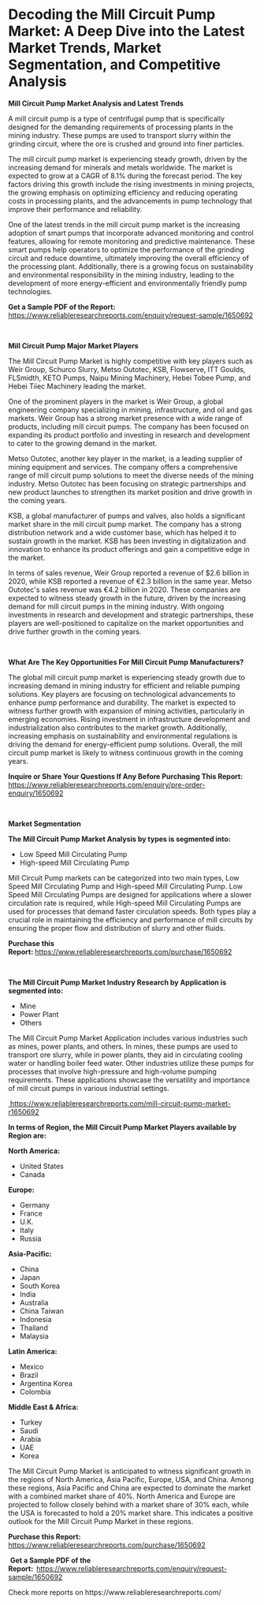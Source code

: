 <p><h1>Decoding the Mill Circuit Pump Market: A Deep Dive into the Latest Market Trends, Market Segmentation, and Competitive Analysis</h1></p><p><strong>Mill Circuit Pump Market Analysis and Latest Trends</strong></p>
<p><p>A mill circuit pump is a type of centrifugal pump that is specifically designed for the demanding requirements of processing plants in the mining industry. These pumps are used to transport slurry within the grinding circuit, where the ore is crushed and ground into finer particles.</p><p>The mill circuit pump market is experiencing steady growth, driven by the increasing demand for minerals and metals worldwide. The market is expected to grow at a CAGR of 8.1% during the forecast period. The key factors driving this growth include the rising investments in mining projects, the growing emphasis on optimizing efficiency and reducing operating costs in processing plants, and the advancements in pump technology that improve their performance and reliability.</p><p>One of the latest trends in the mill circuit pump market is the increasing adoption of smart pumps that incorporate advanced monitoring and control features, allowing for remote monitoring and predictive maintenance. These smart pumps help operators to optimize the performance of the grinding circuit and reduce downtime, ultimately improving the overall efficiency of the processing plant. Additionally, there is a growing focus on sustainability and environmental responsibility in the mining industry, leading to the development of more energy-efficient and environmentally friendly pump technologies.</p></p>
<p><strong>Get a Sample PDF of the Report:&nbsp;</strong> <a href="https://www.reliableresearchreports.com/enquiry/request-sample/1650692">https://www.reliableresearchreports.com/enquiry/request-sample/1650692</a></p>
<p>&nbsp;</p>
<p><strong>Mill Circuit Pump Major Market Players</strong></p>
<p><p>The Mill Circuit Pump Market is highly competitive with key players such as Weir Group, Schurco Slurry, Metso Outotec, KSB, Flowserve, ITT Goulds, FLSmidth, KETO Pumps, Naipu Mining Machinery, Hebei Tobee Pump, and Hebei Tiiec Machinery leading the market. </p><p>One of the prominent players in the market is Weir Group, a global engineering company specializing in mining, infrastructure, and oil and gas markets. Weir Group has a strong market presence with a wide range of products, including mill circuit pumps. The company has been focused on expanding its product portfolio and investing in research and development to cater to the growing demand in the market.</p><p>Metso Outotec, another key player in the market, is a leading supplier of mining equipment and services. The company offers a comprehensive range of mill circuit pump solutions to meet the diverse needs of the mining industry. Metso Outotec has been focusing on strategic partnerships and new product launches to strengthen its market position and drive growth in the coming years.</p><p>KSB, a global manufacturer of pumps and valves, also holds a significant market share in the mill circuit pump market. The company has a strong distribution network and a wide customer base, which has helped it to sustain growth in the market. KSB has been investing in digitalization and innovation to enhance its product offerings and gain a competitive edge in the market.</p><p>In terms of sales revenue, Weir Group reported a revenue of $2.6 billion in 2020, while KSB reported a revenue of €2.3 billion in the same year. Metso Outotec's sales revenue was €4.2 billion in 2020. These companies are expected to witness steady growth in the future, driven by the increasing demand for mill circuit pumps in the mining industry. With ongoing investments in research and development and strategic partnerships, these players are well-positioned to capitalize on the market opportunities and drive further growth in the coming years.</p></p>
<p>&nbsp;</p>
<p><strong>What Are The Key Opportunities For Mill Circuit Pump Manufacturers?</strong></p>
<p><p>The global mill circuit pump market is experiencing steady growth due to increasing demand in mining industry for efficient and reliable pumping solutions. Key players are focusing on technological advancements to enhance pump performance and durability. The market is expected to witness further growth with expansion of mining activities, particularly in emerging economies. Rising investment in infrastructure development and industrialization also contributes to the market growth. Additionally, increasing emphasis on sustainability and environmental regulations is driving the demand for energy-efficient pump solutions. Overall, the mill circuit pump market is likely to witness continuous growth in the coming years.</p></p>
<p><strong>Inquire or Share Your Questions If Any Before Purchasing This Report:</strong> <a href="https://www.reliableresearchreports.com/enquiry/pre-order-enquiry/1650692">https://www.reliableresearchreports.com/enquiry/pre-order-enquiry/1650692</a></p>
<p>&nbsp;</p>
<p><strong>Market Segmentation</strong></p>
<p><strong>The Mill Circuit Pump Market Analysis by types is segmented into:</strong></p>
<p><ul><li>Low Speed Mill Circulating Pump</li><li>High-speed Mill Circulating Pump</li></ul></p>
<p><p>Mill Circuit Pump markets can be categorized into two main types, Low Speed Mill Circulating Pump and High-speed Mill Circulating Pump. Low Speed Mill Circulating Pumps are designed for applications where a slower circulation rate is required, while High-speed Mill Circulating Pumps are used for processes that demand faster circulation speeds. Both types play a crucial role in maintaining the efficiency and performance of mill circuits by ensuring the proper flow and distribution of slurry and other fluids.</p></p>
<p><strong>Purchase this Report:&nbsp;</strong><a href="https://www.reliableresearchreports.com/purchase/1650692">https://www.reliableresearchreports.com/purchase/1650692</a></p>
<p>&nbsp;</p>
<p><strong>The Mill Circuit Pump Market Industry Research by Application is segmented into:</strong></p>
<p><ul><li>Mine</li><li>Power Plant</li><li>Others</li></ul></p>
<p><p>The Mill Circuit Pump Market Application includes various industries such as mines, power plants, and others. In mines, these pumps are used to transport ore slurry, while in power plants, they aid in circulating cooling water or handling boiler feed water. Other industries utilize these pumps for processes that involve high-pressure and high-volume pumping requirements. These applications showcase the versatility and importance of mill circuit pumps in various industrial settings.</p></p>
<p><a href="https://www.reliableresearchreports.com/mill-circuit-pump-market-r1650692">&nbsp;https://www.reliableresearchreports.com/mill-circuit-pump-market-r1650692</a></p>
<p><strong>In terms of Region, the Mill Circuit Pump Market Players available by Region are:</strong></p>
<p>
    <p> <strong> North America: </strong>
        <ul>
            <li>United States</li>
            <li>Canada</li>
        </ul>
        </p> 
    <p> <strong> Europe: </strong>
        <ul>
            <li>Germany</li>
            <li>France</li>
            <li>U.K.</li>
            <li>Italy</li>
            <li>Russia</li>
        </ul>
        </p> 
    <p> <strong> Asia-Pacific: </strong>
        <ul>
            <li>China</li>
            <li>Japan</li>
            <li>South Korea</li>
            <li>India</li>
            <li>Australia</li>
            <li>China Taiwan</li>
            <li>Indonesia</li>
            <li>Thailand</li>
            <li>Malaysia</li>
        </ul>
        </p> 
    <p> <strong> Latin America: </strong>
        <ul>
            <li>Mexico</li>
            <li>Brazil</li>
            <li>Argentina Korea</li>
            <li>Colombia</li>
        </ul>
        </p> 
    <p> <strong> Middle East & Africa: </strong>
        <ul>
            <li>Turkey</li>
            <li>Saudi</li>
            <li>Arabia</li>
            <li>UAE</li>
            <li>Korea</li>
        </ul>
    </p>
    </p>
<p><p>The Mill Circuit Pump Market is anticipated to witness significant growth in the regions of North America, Asia Pacific, Europe, USA, and China. Among these regions, Asia Pacific and China are expected to dominate the market with a combined market share of 40%. North America and Europe are projected to follow closely behind with a market share of 30% each, while the USA is forecasted to hold a 20% market share. This indicates a positive outlook for the Mill Circuit Pump Market in these regions.</p></p>
<p><strong>Purchase this Report: </strong><a href="https://www.reliableresearchreports.com/purchase/1650692">https://www.reliableresearchreports.com/purchase/1650692</a></p>
<p>&nbsp;<strong>Get a Sample PDF of the Report:&nbsp;&nbsp;</strong><a href="https://www.reliableresearchreports.com/enquiry/request-sample/1650692">https://www.reliableresearchreports.com/enquiry/request-sample/1650692</a></p>
<p><strong></strong></p>
<p>Check more reports on https://www.reliableresearchreports.com/</p>